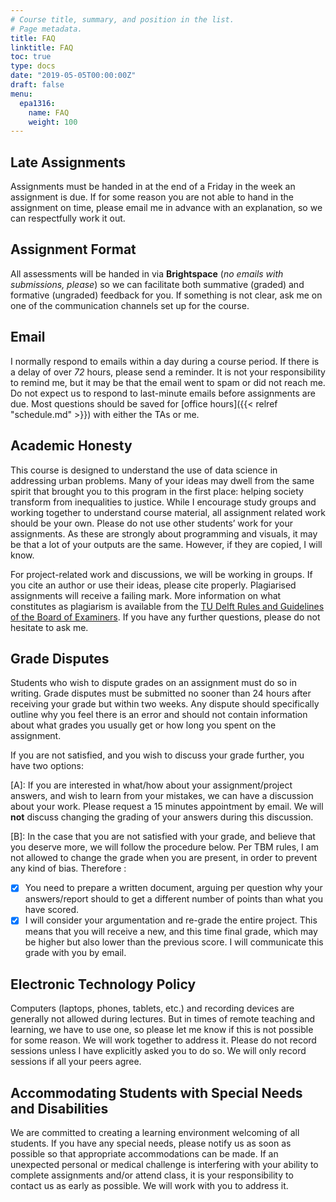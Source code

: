 ```yaml
---
# Course title, summary, and position in the list.
# Page metadata.
title: FAQ
linktitle: FAQ
toc: true
type: docs
date: "2019-05-05T00:00:00Z"
draft: false
menu:
  epa1316:
    name: FAQ
    weight: 100
---
```


## Late Assignments
Assignments must be handed in at the end of a Friday in the week an assignment is due. If for some reason you are not able to hand in the assignment on time, please email me in advance with an explanation, so we can respectfully work it out.

## Assignment Format
All assessments will be handed in via **Brightspace** (*no emails with submissions, please*) so we can facilitate both summative (graded) and formative (ungraded) feedback for you. If something is not clear, ask me on one of the communication channels set up for the course.

## Email
I normally respond to emails within a day during a course period. If there is a delay of over _72_ hours, please send a reminder. It is not your responsibility to remind me, but it may be that the email went to spam or did not reach me. Do not expect us to respond to last-minute emails before assignments are due. Most questions should be saved for [office hours]({{< relref "schedule.md" >}}) with either the TAs or me.

## Academic Honesty
This course is designed to understand the use of data science in addressing urban problems. Many of your ideas may dwell from the same spirit that brought you to this program in the first place: helping society transform from inequalities to justice. While I encourage study groups and working together to understand course material, all assignment related work should be your own. Please do not use other students’ work for your assignments. As these are strongly about programming and visuals, it may be that a lot of your outputs are the same. However, if they are copied, I will know.

For project-related work and discussions, we will be working in groups. If you cite an author or use their ideas,
please cite properly. Plagiarised assignments will receive a failing mark. More information on what
constitutes as plagiarism is available from the [TU Delft Rules and Guidelines of the Board of Examiners](../resources/regulations-tud.pdf). If you have any further questions, please do not hesitate to ask me.

## Grade Disputes
Students who wish to dispute grades on an assignment must do so in writing. Grade disputes
must be submitted no sooner than 24 hours after receiving your grade but within two weeks.
Any dispute should specifically outline why you feel there is an error and should not contain
information about what grades you usually get or how long you spent on the assignment.

If you are not satisfied, and you wish to discuss your grade further, you have two options:

[A]: If you are interested in what/how about your assignment/project answers, and wish to learn from your mistakes, we can have a discussion about your work. Please request a 15 minutes appointment by email. We will **not** discuss changing the grading of your answers during this discussion.

[B]: In the case that you are not satisfied with your grade, and believe that you deserve more, we will follow the procedure below. Per TBM rules, I am not allowed to change the grade when you are present, in order to prevent any kind of bias. Therefore :
- [x] You need to prepare a written document, arguing per question why your answers/report should to get a different number of points than what you have scored.
- [x] I will consider your argumentation and re-grade the entire project. This means that you will receive a new, and this time final grade, which may be higher but also lower than the previous score. I will communicate this grade with you by email.

## Electronic Technology Policy
Computers (laptops, phones, tablets, etc.) and recording devices are generally not allowed during lectures. But in times of remote teaching and learning, we have to use one, so please let me know if this is not possible for some reason. We will work together to address it. Please do not record sessions unless I have explicitly asked you to do so. We will only record sessions if all your peers agree.

## Accommodating Students with Special Needs and Disabilities
We are committed to creating a learning environment welcoming of all students. If you have any
special needs, please notify us as soon as possible so that appropriate accommodations can be
made. If an unexpected personal or medical challenge is interfering with your ability to complete
assignments and/or attend class, it is your responsibility to contact us as early as possible. We will work with you to address it.
